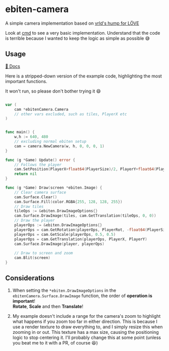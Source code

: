 # ebiten-camera

A simple camera implementation based on [vrld's hump for LÖVE](https://github.com/vrld/hump)

Look at [cmd](https://github.com/melonfunction/ebiten-camera/tree/master/cmd) to see a very basic implementation.
Understand that the code is terrible because I wanted to keep the logic as simple as possible 😅

## Usage 

[📖 Docs](https://pkg.go.dev/github.com/melonfunction/ebiten-camera)

Here is a stripped-down version of the example code, highlighting the most important functions. 

It won't run, so please don't bother trying it 😄

```go

var (
    cam *ebitenCamera.Camera
    // other vars excluded, such as tiles, PlayerX etc
)


func main() {
    w,h := 640, 480
    // excluding normal ebiten setup
    cam = camera.NewCamera(w, h, 0, 0, 0, 1)
}

func (g *Game) Update() error {
    // Follows the player
    cam.SetPosition(PlayerX+float64(PlayerSize)/2, PlayerY+float64(PlayerSize)/2)
    return nil
}

func (g *Game) Draw(screen *ebiten.Image) {
    // Clear camera surface
    cam.Surface.Clear()
    cam.Surface.Fill(color.RGBA{255, 128, 128, 255})
    // Draw tiles
    tileOps := &ebiten.DrawImageOptions{}
    cam.Surface.DrawImage(tiles, cam.GetTranslation(tileOps, 0, 0))
    // Draw the player
    playerOps := &ebiten.DrawImageOptions{}
    playerOps = cam.GetRotation(playerOps, PlayerRot, -float64(PlayerSize)/2, -float64(PlayerSize)/2)
    playerOps = cam.GetScale(playerOps, 0.5, 0.5)
    playerOps = cam.GetTranslation(playerOps, PlayerX, PlayerY)
    cam.Surface.DrawImage(player, playerOps)
    
    // Draw to screen and zoom
    cam.Blit(screen)
}
```
## Considerations 

1) When setting the `*ebiten.DrawImageOptions` in the `ebitenCamera.Surface.DrawImage` function, the order of **operation is 
important**!  
**Rotate**, **Scale** and then **Translate**!

2) My example doesn't include a range for the camera's zoom to highlight what happens if you zoom too far in either direction. This is because I use a render texture to draw everything to, and I simply resize this when zooming in or out. This texture has a max size, causing the positioning logic to stop centering it. I'll probably change this at some point (unless you beat me to it with a PR, of course 😆)

